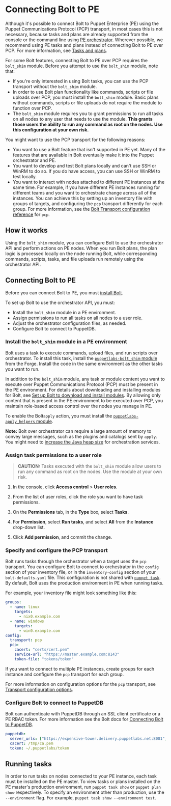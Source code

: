 # Connecting Bolt to PE

Although it's possible to connect Bolt to Puppet Enterprise (PE) using the
Puppet Communications Protocol (PCP) transport, in most cases this is not
necessary, because tasks and plans are already supported from the console or the
command line using
[PE orchestrator](https://puppet.com/docs/pe/latest/running_jobs_with_puppet_orchestrator_overview.html).
Wherever possible, we recommend using PE tasks and plans instead of connecting
Bolt to PE over PCP. For more information, see [Tasks and
plans](https://puppet.com/docs/pe/2019.8/running_tasks_and_plans_pe.html).

For some Bolt features, connecting Bolt to PE over PCP requires the `bolt_shim`
module. Before you attempt to use the `bolt_shim` module, note that:   
- If you're only interested in using Bolt tasks, you can use the PCP transport
  without the `bolt_shim` module.
- In order to use Bolt plan functionality like commands, scripts or file uploads
  over PCP, you must install the `bolt_shim` module. Basic plans without
  commands, scripts or file uploads do not require the module to function over
  PCP.
- The `bolt_shim` module requires you to grant permissions to run all tasks on
  all nodes to any user that needs to use the module. **This grants those users
  the ability to run any command as root on the nodes. Use this configuration at
  your own risk.**

You might want to use the PCP transport for the following reasons:
- You want to use a Bolt feature that isn't supported in PE yet. Many of the
  features that are available in Bolt eventually make it into the Puppet
  orchestrator and PE.
- You want to develop and test Bolt plans locally and can't use SSH or WinRM
  to do so. If you do have access, you can use SSH or WinRM to test locally.
- You want to interact with nodes attached to different PE instances at the
  same time. For example, if you have different PE instances running for
  different teams and you want to orchestrate change across all of the
  instances. You can achieve this by setting up an inventory file with groups of
  targets, and configuring the `pcp` transport differently for each group. For more
  information, see the [Bolt Transport configuration
  reference](https://puppet.com/docs/bolt/latest/bolt_transports_reference.html#pcp)
  for `pcp`.

## How it works

Using the `bolt_shim` module, you can configure Bolt to use the orchestrator API
and perform actions on PE nodes. When you run Bolt plans, the plan logic is
processed locally on the node running Bolt, while corresponding commands,
scripts, tasks, and file uploads run remotely using the orchestrator API.

## Connecting Bolt to PE

Before you can connect Bolt to PE, you must [install
Bolt](https://puppet.com/docs/bolt/latest/bolt_installing.html).

To set up Bolt to use the orchestrator API, you must:
-   Install the `bolt_shim` module in a PE environment.
-   Assign permissions to run all tasks on all nodes to a user role.
-   Adjust the orchestrator configuration files, as needed.
-   Configure Bolt to connect to PuppetDB.

### Install the `bolt_shim` module in a PE environment

Bolt uses a task to execute commands, upload files, and run scripts over
orchestrator. To install this task, install the [`puppetlabs-bolt_shim`
module](https://forge.puppet.com/puppetlabs/bolt_shim) from the Forge. Install
the code in the same environment as the other tasks you want to run.

In addition to the `bolt_shim` module, any task or module content you want to
execute over Puppet Communications Protocol (PCP) must be present in the PE
environment. For details about downloading and installing modules for Bolt, see
[Set up Bolt to download and install
modules](https://puppet.com/docs/bolt/latest/installing_tasks_from_the_forge.html#task-8928).
By allowing only content that is present in the PE environment to be executed
over PCP, you maintain role-based access control over the nodes you manage in
PE.

To enable the Bolt`apply` action, you must install the
[`puppetlabs-apply_helpers`
module](https://forge.puppet.com/puppetlabs/apply_helpers).

**Note:** Bolt over orchestrator can require a large amount of memory to convey
large messages, such as the plugins and catalogs sent by `apply`. You might need
to [increase the Java heap
size](https://puppet.com/docs/pe/latest/config_java_args.html#increase-the-java-heap-size-for-pe-java-services)
for orchestration services.

### Assign task permissions to a user role

> **CAUTION:** Tasks executed with the `bolt_shim` module allow users
  to run any command as root on the nodes. Use the module at
  your own risk.

1.  In the console, click **Access control** > **User roles**.

2.  From the list of user roles, click the role you want to have task
    permissions.

3.  On the **Permissions** tab, in the **Type** box, select **Tasks**.

4.  For **Permission**, select **Run tasks**, and select **All** from the
    **Instance** drop-down list.

5.  Click **Add permission**, and commit the change.


### Specify and configure the PCP transport

Bolt runs tasks through the orchestrator when a target uses the `pcp` transport.
You can configure Bolt to connect to orchestrator in the `config` section of
your inventory file, or in the `inventory-config` section of your
`bolt-defaults.yaml` file. This configuration is not shared with [`puppet
task`](running_tasks_from_the_command_line.dita). By default, Bolt uses the
production environment in PE when running tasks.

For example, your inventory file might look something
like this:
```yaml
groups: 
  - name: linux    
    targets:
      - nix0.example.com
  - name: windows  
    targets:
      - win0.example.com
config: 
  transport: pcp
  pcp:
    cacert: "certs/cert.pem"
    service-url: "https://master.example.com:8143"
    token-file: "tokens/token"
```

If you want to connect to multiple PE instances, create groups for each instance
and configure the `pcp` transport for each group.

For more information on configuration options for the `pcp` transport, see
[Transport configuration
options](https://puppet.com/docs/bolt/latest/bolt_transports_reference.html#pcp).

### Configure Bolt to connect to PuppetDB

Bolt can authenticate with PuppetDB through an SSL client certificate or a PE
RBAC token. For more information see the Bolt docs for [Connecting Bolt to
PuppetDB](https://puppet.com/docs/bolt/latest/bolt_connect_puppetdb.html).

```yaml
puppetdb:
  server_urls: ["https://expensive-tower.delivery.puppetlabs.net:8081", "https://amber-publisher.delivery.puppetlabs.net:8081"]
  cacert: /tmp/ca.pem
  token: ~/.puppetlabs/token
```

## Running tasks

In order to run tasks on nodes connected to your PE instance, each task must be
installed on the PE master. To view tasks or plans installed on the PE master's
production environment, run `puppet task show` or `puppet plan show`
respectively. To specify an environment other than production, use the
`--environment` flag. For example, `puppet task show --environment test`.

